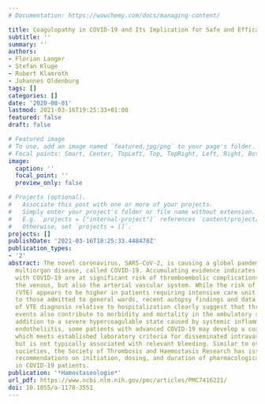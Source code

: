 ```yaml
---
# Documentation: https://wowchemy.com/docs/managing-content/

title: Coagulopathy in COVID-19 and Its Implication for Safe and Efficacious Thromboprophylaxis
subtitle: ''
summary: ''
authors:
- Florian Langer
- Stefan Kluge
- Robert Klamroth
- Johannes Oldenburg
tags: []
categories: []
date: '2020-08-01'
lastmod: 2021-03-16T19:25:33+01:00
featured: false
draft: false

# Featured image
# To use, add an image named `featured.jpg/png` to your page's folder.
# Focal points: Smart, Center, TopLeft, Top, TopRight, Left, Right, BottomLeft, Bottom, BottomRight.
image:
  caption: ''
  focal_point: ''
  preview_only: false

# Projects (optional).
#   Associate this post with one or more of your projects.
#   Simply enter your project's folder or file name without extension.
#   E.g. `projects = ["internal-project"]` references `content/project/deep-learning/index.md`.
#   Otherwise, set `projects = []`.
projects: []
publishDate: '2021-03-16T18:25:33.448478Z'
publication_types:
- '2'
abstract: The novel coronavirus, SARS-CoV-2, is causing a global pandemic of life-threatening
  multiorgan disease, called COVID-19. Accumulating evidence indicates that patients
  with COVID-19 are at significant risk of thromboembolic complications, mainly affecting
  the venous, but also the arterial vascular system. While the risk of venous thromboembolism
  (VTE) appears to be higher in patients requiring intensive care unit support compared
  to those admitted to general wards, recent autopsy findings and data on the timing
  of VTE diagnosis relative to hospitalization clearly suggest that thromboembolic
  events also contribute to morbidity and mortality in the ambulatory setting. In
  addition to a severe hypercoagulable state caused by systemic inflammation and viral
  endotheliitis, some patients with advanced COVID-19 may develop a coagulopathy,
  which meets established laboratory criteria for disseminated intravascular coagulation,
  but is not typically associated with relevant bleeding. Similar to other medical
  societies, the Society of Thrombosis and Haemostasis Research has issued empirical
  recommendations on initiation, dosing, and duration of pharmacological VTE prophylaxis
  in COVID-19 patients.
publication: '*Hamostaseologie*'
url_pdf: https://www.ncbi.nlm.nih.gov/pmc/articles/PMC7416221/
doi: 10.1055/a-1178-3551
---
```

